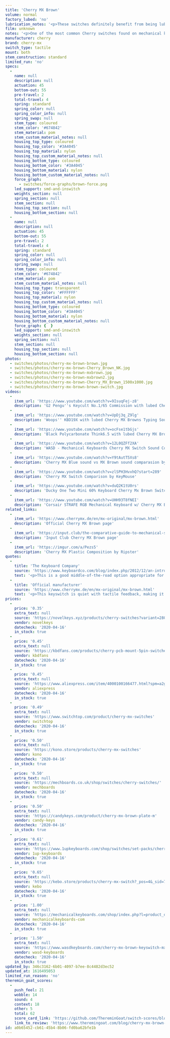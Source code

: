 ```yaml
---
title: 'Cherry MX Brown'
volume: normal
factory_lubed: 'no'
lubrication_notes: '<p>These switches definitely benefit from being lubed. Check out the sound test videos for demonstrations.</p>'
film: unknown
notes: '<p>One of the most common Cherry switches found on mechanical keyboards. A great tactile starter switch.</p><p>They are relatively light, gently tactile, and somewhat quiet.</p><p>Although many people find them just fine for gaming, some don&#8217;t like the fact that the release point is above the actuation point. This can cause some trouble with double-tapping.</p>'
manufacturer: cherry
brand: cherry-mx
switch_type: tactile
mount: both
stem_construction: standard
limited_run: 'no'
specs:
  -
    name: null
    description: null
    actuation: 45
    bottom-out: 55
    pre-travel: 2
    total-travel: 4
    spring: standard
    spring_color: null
    spring_color_info: null
    spring_swap: null
    stem_type: coloured
    stem_color: '#674842'
    stem_material: pom
    stem_custom_material_notes: null
    housing_top_type: coloured
    housing_top_color: '#3A4045'
    housing_top_material: nylon
    housing_top_custom_material_notes: null
    housing_bottom_type: coloured
    housing_bottom_color: '#3A4045'
    housing_bottom_material: nylon
    housing_bottom_custom_material_notes: null
    force_graph:
      - switches/force-graphs/brown-force.png
    led_support: smd-and-inswitch
    weights_section: null
    spring_section: null
    stem_section: null
    housing_top_section: null
    housing_bottom_section: null
  -
    name: null
    description: null
    actuation: 45
    bottom-out: 55
    pre-travel: 2
    total-travel: 4
    spring: standard
    spring_color: null
    spring_color_info: null
    spring_swap: null
    stem_type: coloured
    stem_color: '#674842'
    stem_material: pom
    stem_custom_material_notes: null
    housing_top_type: transparent
    housing_top_color: '#FFFFFF'
    housing_top_material: nylon
    housing_top_custom_material_notes: null
    housing_bottom_type: coloured
    housing_bottom_color: '#3A4045'
    housing_bottom_material: nylon
    housing_bottom_custom_material_notes: null
    force_graph: {  }
    led_support: smd-and-inswitch
    weights_section: null
    spring_section: null
    stem_section: null
    housing_top_section: null
    housing_bottom_section: null
photos:
  - switches/photos/cherry-mx-brown-brown.jpg
  - switches/photos/cherry-mx-brown-Cherry_Brown_NK.jpg
  - switches/photos/cherry-mx-brown-mxbrown.jpg
  - switches/photos/cherry-mx-brown-mxbrown2.jpg
  - switches/photos/cherry-mx-brown-Cherry_MX_Brown_1500x1000.jpg
  - switches/photos/cherry-mx-brown-brown-switch.jpg
videos:
  -
    item_url: 'https://www.youtube.com/watch?v=9IsuqFej-z8'
    description: 'G2 Pengu''s Keycult No.1/65 Commission with lubed Cherry MX Browns Typing Sounds ASMR by Taeha Types'
  -
    item_url: 'https://www.youtube.com/watch?v=UpDj3q_Z9lg'
    description: 'Woops'' KBD19X with lubed Cherry MX Browns Typing Sounds ASMR by Taeha Types'
  -
    item_url: 'https://www.youtube.com/watch?v=ocFse1tbGjs'
    description: 'Black Polycarbonate Think6.5 with lubed Cherry MX Browns Typing Sounds ASMR by Taeha Types'
  -
    item_url: 'https://www.youtube.com/watch?v=12L0QZFf2XA'
    description: 'WASD - Mechanical Keyboards Cherry MX Switch Sound Comparison 2017 by  wasdkeyboards'
  -
    item_url: 'https://www.youtube.com/watch?v=Y9tAutT5Xs8'
    description: 'Cherry MX Blue sound vs MX Brown sound comparasion by Andri Rachman'
  -
    item_url: 'https://www.youtube.com/watch?v=zlSPH3HvxhQ?start=289'
    description: 'Cherry MX Switch Comparison by KeyMouse'
  -
    item_url: 'https://www.youtube.com/watch?v=duQ2K1tU0rs'
    description: 'Ducky One Two Mini 60% Keyboard Cherry Mx Brown Switches: Sound Test ( Tfue''s Keyboard ) by Toops Gaming'
  -
    item_url: 'https://www.youtube.com/watch?v=UHH93T8fNEI'
    description: 'Corsair STRAFE RGB Mechanical Keyboard w/ Cherry MX Brown Switches REVIEW by Andrew Evans'
related_links:
  -
    item_url: 'https://www.cherrymx.de/en/mx-original/mx-brown.html'
    description: 'Official Cherry MX Brown page'
  -
    item_url: 'https://input.club/the-comparative-guide-to-mechanical-switches/tactile/cherry-mx-brown/'
    description: 'Input Club Cherry MX Brown page'
  -
    item_url: 'https://imgur.com/a/Pezs5'
    description: 'Cherry MX Plastic Composition by Ripster'
quotes:
  -
    title: 'The Keyboard Company'
    source: 'https://www.keyboardco.com/blog/index.php/2012/12/an-introduction-to-cherry-mx-mechanical-switches/'
    text: '<p>This is a good middle-of-the-road option appropriate for both typing and gaming.</p>'
  -
    title: 'Official manufacturer'
    source: 'https://www.cherrymx.de/en/mx-original/mx-brown.html'
    text: '<p>This keyswitch is quiet with tactile feedback, making it perfect for accurate typing.</p>'
prices:
  -
    price: '0.35'
    extra_text: null
    source: 'https://novelkeys.xyz/products/cherry-switches?variant=28058371850333'
    vendor: novelkeys
    datecheck: '2020-04-16'
    in_stock: true
  -
    price: '0.45'
    extra_text: null
    source: 'https://kbdfans.com/products/cherry-pcb-mount-5pin-switches-10pcs?variant=21746277089328'
    vendor: kbdfans
    datecheck: '2020-04-16'
    in_stock: true
  -
    price: '0.45'
    extra_text: null
    source: 'https://www.aliexpress.com/item/4000100166477.html?spm=a2g0o.productlist.0.0.527b7cf0RT4vgN&algo_pvid=cc1bca6c-69a7-4bac-8618-e64a3c77d8df&algo_expid=cc1bca6c-69a7-4bac-8618-e64a3c77d8df-0&btsid=0ab6f82c15870503543466990e6eb8&ws_ab_test=searchweb0_0,searchweb201602_,searchweb201603_'
    vendor: aliexpress
    datecheck: '2020-04-16'
    in_stock: true
  -
    price: '0.49'
    extra_text: null
    source: 'https://www.switchtop.com/product/cherry-mx-switches'
    vendor: switchtop
    datecheck: '2020-04-16'
    in_stock: true
  -
    price: '0.50'
    extra_text: null
    source: 'https://kono.store/products/cherry-mx-switches'
    vendor: kono
    datecheck: '2020-04-16'
    in_stock: true
  -
    price: '0.50'
    extra_text: null
    source: 'https://mechboards.co.uk/shop/switches/cherry-switches/'
    vendor: mechboards
    datecheck: '2020-04-16'
    in_stock: true
  -
    price: '0.50'
    extra_text: null
    source: 'https://candykeys.com/product/cherry-mx-brown-plate-m'
    vendor: candy-keys
    datecheck: '2020-04-16'
    in_stock: true
  -
    price: '0.61'
    extra_text: null
    source: 'https://www.1upkeyboards.com/shop/switches/set-packs/cherry-mx-switch-packs/'
    vendor: 1up-keyboards
    datecheck: '2020-04-16'
    in_stock: true
  -
    price: '0.65'
    extra_text: null
    source: 'https://kebo.store/products/cherry-mx-switch?_pos=4&_sid=7370ad342&_ss=r&variant=6338323906602'
    vendor: kebo
    datecheck: '2020-04-16'
    in_stock: true
  -
    price: '1.00'
    extra_text: null
    source: 'https://mechanicalkeyboards.com/shop/index.php?l=product_detail&p=1036'
    vendor: mechanicalkeyboards-com
    datecheck: '2020-04-16'
    in_stock: true
  -
    price: '1.50'
    extra_text: null
    source: 'https://www.wasdkeyboards.com/cherry-mx-brown-keyswitch-mx1a-g1nw-tactile-bump.html'
    vendor: wasd-keyboards
    datecheck: '2020-04-16'
    in_stock: true
updated_by: 346c3162-6b01-4097-b7ee-8c4482d3ec52
updated_at: 1616495053
limited_run_reason: 'no'
theremin_goat_scores:
  -
    push_feel: 21
    wobble: 14
    sound: 4
    context: 18
    other: 5
    total: 62
    score_card_link: 'https://github.com/ThereminGoat/switch-scores/blob/master/Cherry%20MX%20Brown.pdf'
    link_to_review: 'https://www.theremingoat.com/blog/cherry-mx-brown-switch-review'
id: a0b65452-cb61-45b4-8b06-fd0ba62bfe1b
---
```


